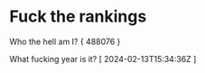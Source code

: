 # Fuck the rankings

Who the hell am I?
{ 488076 }

What fucking year is it?
[ 2024-02-13T15:34:36Z ]
